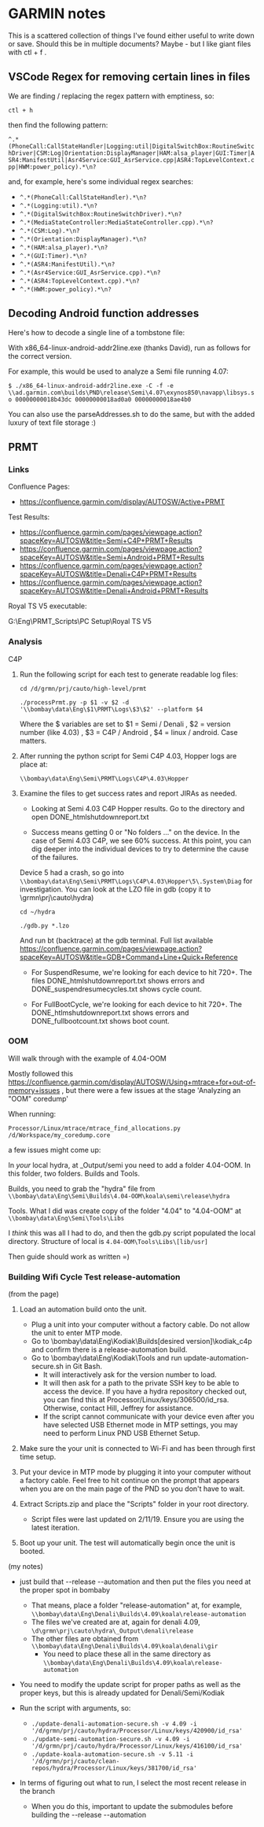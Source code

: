# GARMIN notes

This is a scattered collection of things I've found either useful to write down or save. Should this be in multiple documents? Maybe - but I like giant files with ctl + f .
 
## VSCode Regex for removing certain lines in files

We are finding / replacing the regex pattern with emptiness, so:

`ctl + h`

then find the following pattern:

`^.*(PhoneCall:CallStateHandler|Logging:util|DigitalSwitchBox:RoutineSwitchDriver|CSM:Log|Orientation:DisplayManager|HAM:alsa_player|GUI:Timer|ASR4:ManifestUtil|Asr4Service:GUI_AsrService.cpp|ASR4:TopLevelContext.cpp|HWM:power_policy).*\n?`

and, for example, here's some individual regex searches:

* `^.*(PhoneCall:CallStateHandler).*\n?`
* `^.*(Logging:util).*\n?`
* `^.*(DigitalSwitchBox:RoutineSwitchDriver).*\n?`
* `^.*(MediaStateController:MediaStateController.cpp).*\n?`
* `^.*(CSM:Log).*\n?`
* `^.*(Orientation:DisplayManager).*\n?`
* `^.*(HAM:alsa_player).*\n?`
* `^.*(GUI:Timer).*\n?`
* `^.*(ASR4:ManifestUtil).*\n?`
* `^.*(Asr4Service:GUI_AsrService.cpp).*\n?`
* `^.*(ASR4:TopLevelContext.cpp).*\n?`
* `^.*(HWM:power_policy).*\n?`

## Decoding Android function addresses

Here's how to decode a single line of a tombstone file:

With x86_64-linux-android-addr2line.exe (thanks David), run as follows for the correct version.

For example, this would be used to analyze a Semi file running 4.07:

`$ ./x86_64-linux-android-addr2line.exe -C -f -e \\ad.garmin.com\builds\PND\release\Semi\4.07\exynos850\navapp\libsys.so 00000000018b43dc 00000000018ad0a0 00000000018ae4b0`

You can also use the parseAddresses.sh to do the same, but with the added luxury of text file storage :)

## PRMT

### Links

Confluence Pages:

* https://confluence.garmin.com/display/AUTOSW/Active+PRMT

Test Results:

* https://confluence.garmin.com/pages/viewpage.action?spaceKey=AUTOSW&title=Semi+C4P+PRMT+Results
* https://confluence.garmin.com/pages/viewpage.action?spaceKey=AUTOSW&title=Semi+Android+PRMT+Results
* https://confluence.garmin.com/pages/viewpage.action?spaceKey=AUTOSW&title=Denali+C4P+PRMT+Results
* https://confluence.garmin.com/pages/viewpage.action?spaceKey=AUTOSW&title=Denali+Android+PRMT+Results

Royal TS V5 executable:

G:\Eng\PRMT_Scripts\PC Setup\Royal TS V5

### Analysis
C4P
1.  Run the following script for each test to generate readable log files:

    `cd /d/grmn/prj/cauto/high-level/prmt`

    `./processPrmt.py -p $1 -v $2 -d '\\bombay\data\Eng\$1\PRMT\Logs\$3\$2' --platform $4`

    Where the $ variables are set to $1 = Semi / Denali , $2 = version number (like 4.03) , $3 = C4P / Android , $4 = linux / android. Case matters.

2.  After running the python script for Semi C4P 4.03, Hopper logs are place at:
  
    `\\bombay\data\Eng\Semi\PRMT\Logs\C4P\4.03\Hopper`

3.  Examine the files to get success rates and report JIRAs as needed.

    - Looking at Semi 4.03 C4P Hopper results. Go to the directory and open DONE_htmlshutdownreport.txt

    - Success means getting 0 or "No folders ..." on the device. In the case of Semi 4.03 C4P, we see 60% success. At this point, you can dig deeper into the individual devices to try to determine the cause of the failures.

    Device 5 had a crash, so go into `\\bombay\data\Eng\Semi\PRMT\Logs\C4P\4.03\Hopper\5\.System\Diag` for investigation. You can look at the LZO file in gdb (copy it to \grmn\prj\cauto\hydra)

    `cd ~/hydra`

    `./gdb.py *.lzo`

    And run bt (backtrace) at the gdb terminal. Full list available https://confluence.garmin.com/pages/viewpage.action?spaceKey=AUTOSW&title=GDB+Command+Line+Quick+Reference

    - For SuspendResume, we're looking for each device to hit 720+. The files DONE_htmlshutdownreport.txt shows errors and DONE_suspendresumecycles.txt shows cycle count.

    - For FullBootCycle, we're looking for each device to hit 720+. The DONE_htlmshutdownreport.txt shows errors and DONE_fullbootcount.txt shows boot count.

### OOM

Will walk through with the example of 4.04-OOM

Mostly followed this https://confluence.garmin.com/display/AUTOSW/Using+mtrace+for+out-of-memory+issues , but there were a few issues at the stage 'Analyzing an "OOM" coredump'

When running:

`Processor/Linux/mtrace/mtrace_find_allocations.py /d/Workspace/my_coredump.core`

a few issues might come up:

In *your* local hydra, at _Output/semi you need to add a folder 4.04-OOM.
In this folder, two folders. Builds and Tools.

Builds, you need to grab the "hydra" file from `\\bombay\data\Eng\Semi\Builds\4.04-OOM\koala\semi\release\hydra`

Tools. What I did was create copy of the folder "4.04" to "4.04-OOM" at `\\bombay\data\Eng\Semi\Tools\Libs`

I *think* this was all I had to do, and then the gdb.py script populated the local directory. Structure of local is `4.04-OOM\Tools\Libs\[lib/usr]`

Then guide should work as written =)

### Building Wifi Cycle Test release-automation

(from the page)

1.  Load an automation build onto the unit.
    - Plug a unit into your computer without a factory cable. Do not allow the unit to enter MTP mode.
    - Go to \\bombay\data\Eng\Kodiak\Builds\[desired version]\kodiak_c4p and confirm there is a release-automation build.
    - Go to \\bombay\data\Eng\Kodiak\Tools and run update-automation-secure.sh in Git Bash.
        - It will interactively ask for the version number to load.
        - It will then ask for a path to the private SSH key to be able to access the device. If you have a hydra repository checked out, you can find this at Processor/Linux/keys/306500/id_rsa. Otherwise, contact Hill, Jeffrey for assistance.
        - If the script cannot communicate with your device even after you have selected USB Ethernet mode in MTP settings, you may need to perform Linux PND USB Ethernet Setup.
2. Make sure the your unit is connected to Wi-Fi and has been through first time setup.
3. Put your device in MTP mode by plugging it into your computer without a factory cable. Feel free to hit continue on the prompt that appears when you are on the main page of the PND so you don't have to wait.

4. Extract Scripts.zip and place the "Scripts" folder in your root directory.
    - Script files were last updated on 2/11/19. Ensure you are using the latest iteration.
5. Boot up your unit. The test will automatically begin once the unit is booted.

(my notes)

- just build that --release --automation and then put the files you need at the proper spot in bombaby
    - That means, place a folder "release-automation" at, for example, `\\bombay\data\Eng\Denali\Builds\4.09\koala\release-automation`
    - The files we've created are at, again for denali 4.09, `\d\grmn\prj\cauto\hydra\_Output\denali\release`
    - The other files are obtained from `\\bombay\data\Eng\Denali\Builds\4.09\koala\denali\gir`
        - You need to place these all in the same directory as `\\bombay\data\Eng\Denali\Builds\4.09\koala\release-automation`

- You need to modify the update script for proper paths as well as the proper keys, but this is already updated for Denali/Semi/Kodiak 

- Run the script with arguments, so:
    - `./update-denali-automation-secure.sh -v 4.09 -i '/d/grmn/prj/cauto/hydra/Processor/Linux/keys/420900/id_rsa'`
    - `./update-semi-automation-secure.sh -v 4.09 -i '/d/grmn/prj/cauto/hydra/Processor/Linux/keys/416100/id_rsa'`
    - `./update-koala-automation-secure.sh -v 5.11 -i '/d/grmn/prj/cauto/clean-repos/hydra/Processor/Linux/keys/381700/id_rsa'`

- In terms of figuring out what to run, I select the most recent <official> release in the branch
    - When you do this, important to update the submodules before building the --release --automation